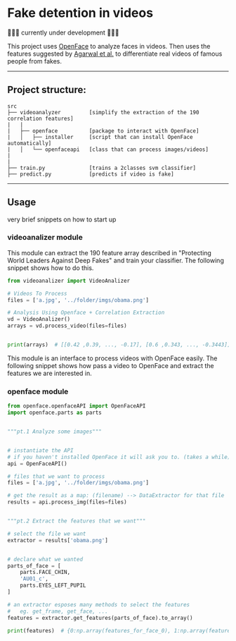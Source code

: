 # Fake detention in videos

:construction::construction::construction: currently under development :construction::construction::construction:

This project uses [OpenFace](https://github.com/TadasBaltrusaitis/OpenFace.git) to analyze faces in videos.
Then uses the features suggested by [Agarwal et al.](https://openaccess.thecvf.com/content_CVPRW_2019/papers/Media%20Forensics/Agarwal_Protecting_World_Leaders_Against_Deep_Fakes_CVPRW_2019_paper.pdf) to differentiate real videos of famous people from fakes.

---

## Project structure:

    src
    ├── videoanalyzer         [simplify the extraction of the 190 correlation features]
    |   |
    |   ├── openface          [package to interact with OpenFace]
    |   │   ├── installer     [script that can install OpenFace automatically]
    |   │   └── openfaceapi   [class that can process images/videos]
    |
    |
    ├── train.py              [trains a 2classes svm classifier]
    ├── predict.py            [predicts if video is fake]

---

## Usage

very brief snippets on how to start up

### videoanalizer module

This module can extract the 190 feature array described in "Protecting World Leaders Against Deep Fakes" and train your classifier.
The following snippet shows how to do this.

```python
from videoanalizer import VideoAnalizer

# Videos To Process
files = ['a.jpg', '../folder/imgs/obama.png']

# Analysis Using Openface + Correlation Extraction
vd = VideoAnalizer()
arrays = vd.process_video(files=files)


print(arrays)  # [[0.42 ,0.39, ..., -0.17], [0.6 ,0.343, ..., -0.3443]]
```

This module is an interface to process videos with OpenFace easily.
The following snippet shows how pass a video to OpenFace and extract the features we are interested in.

### openface module

```python
from openface.openfaceAPI import OpenFaceAPI
import openface.parts as parts


"""pt.1 Analyze some images"""


# instantiate the API
# if you haven't installed OpenFace it will ask you to. (takes a while)
api = OpenFaceAPI()

# files that we want to process
files = ['a.jpg', '../folder/imgs/obama.png']

# get the result as a map: (filename) --> DataExtractor for that file
results = api.process_img(files=files)


"""pt.2 Extract the features that we want"""

# select the file we want
extractor = results['obama.png']


# declare what we wanted
parts_of_face = [
    parts.FACE_CHIN,
    'AU01_c',
    parts.EYES_LEFT_PUPIL
]

# an extractor esposes many methods to select the features
#   eg. get_frame, get_face, ...
features = extractor.get_features(parts_of_face).to_array()

print(features)  # {0:np.array(features_for_face_0), 1:np.array(features_for_face_1), ...}
```
